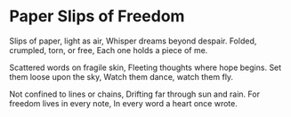 # Paper Slips of Freedom

Slips of paper, light as air,
Whisper dreams beyond despair.
Folded, crumpled, torn, or free,
Each one holds a piece of me.

Scattered words on fragile skin,
Fleeting thoughts where hope begins.
Set them loose upon the sky,
Watch them dance, watch them fly.

Not confined to lines or chains,
Drifting far through sun and rain.
For freedom lives in every note,
In every word a heart once wrote.